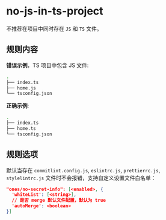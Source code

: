# no-js-in-ts-project

不推荐在项目中同时存在 `JS` 和 `TS` 文件。

## 规则内容

**错误示例**，TS 项目中包含 JS 文件:

```Bash
.
├── index.ts
├── home.js
└── tsconfig.json
```

 **正确示例**:

```Bash
.
├── index.ts
├── home.ts
└── tsconfig.json
```

## 规则选项

默认当存在 `commitlint.config.js`, `eslintrc.js`, `prettierrc.js`, `stylelintrc.js` 文件时不会报错，支持自定义设置文件白名单：

```json
"ones/no-secret-info": [<enabled>, {
  'whiteList': [<string>],
  // 是否 merge 默认文件配置，默认为 true
  'autoMerge': <boolean>
}]
```

